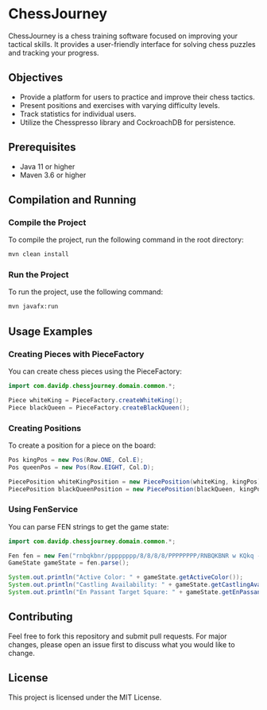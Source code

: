 # ChessJourney

ChessJourney is a chess training software focused on improving your tactical skills. It provides a user-friendly interface for solving chess puzzles and tracking your progress.

## Objectives
- Provide a platform for users to practice and improve their chess tactics.
- Present positions and exercises with varying difficulty levels.
- Track statistics for individual users.
- Utilize the Chesspresso library and CockroachDB for persistence.

## Prerequisites
- Java 11 or higher
- Maven 3.6 or higher

## Compilation and Running

### Compile the Project
To compile the project, run the following command in the root directory:
```bash
mvn clean install
```
### Run the Project
To run the project, use the following command:
```bash
mvn javafx:run
```
## Usage Examples

### Creating Pieces with PieceFactory

You can create chess pieces using the PieceFactory:
```java
import com.davidp.chessjourney.domain.common.*;

Piece whiteKing = PieceFactory.createWhiteKing();
Piece blackQueen = PieceFactory.createBlackQueen();
```

### Creating Positions

To create a position for a piece on the board:

```java
Pos kingPos = new Pos(Row.ONE, Col.E);
Pos queenPos = new Pos(Row.EIGHT, Col.D);

PiecePosition whiteKingPosition = new PiecePosition(whiteKing, kingPos);
PiecePosition blackQueenPosition = new PiecePosition(blackQueen, kingPos);
```

### Using FenService

You can parse FEN strings to get the game state:

```java
import com.davidp.chessjourney.domain.common.*;

Fen fen = new Fen("rnbqkbnr/pppppppp/8/8/8/8/PPPPPPPP/RNBQKBNR w KQkq - 0 1");
GameState gameState = fen.parse();

System.out.println("Active Color: " + gameState.getActiveColor());
System.out.println("Castling Availability: " + gameState.getCastlingAvailability());
System.out.println("En Passant Target Square: " + gameState.getEnPassantTargetSquare());
```
## Contributing

Feel free to fork this repository and submit pull requests. For major changes, please open an issue first to discuss what you would like to change.

## License

This project is licensed under the MIT License.



